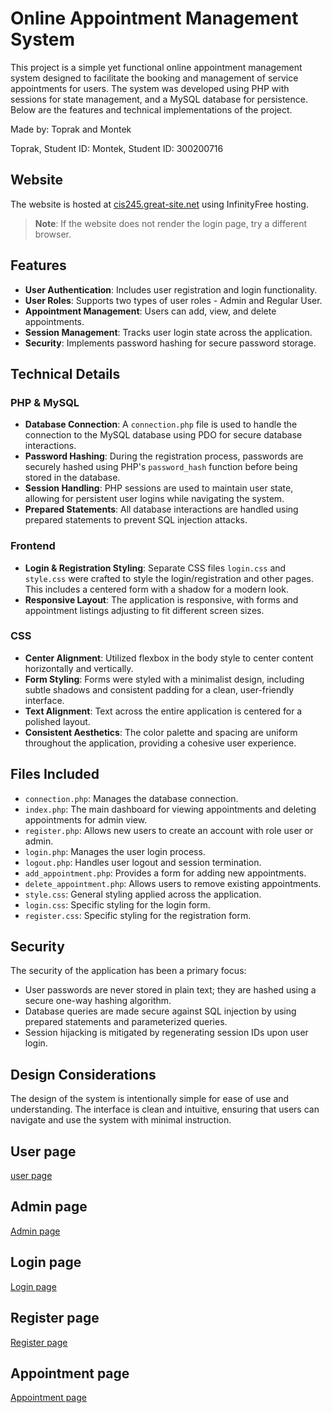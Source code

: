 # Online Appointment Management System

This project is a simple yet functional online appointment management system designed to facilitate the booking and management of service appointments for users. The system was developed using PHP with sessions for state management, and a MySQL database for persistence. Below are the features and technical implementations of the project.

Made by: Toprak and Montek

Toprak, Student ID: 
Montek, Student ID: 300200716

## Website

The website is hosted at [cis245.great-site.net](http://cis245.great-site.net/) using InfinityFree hosting.

> **Note**: If the website does not render the login page, try a different browser.


## Features

- **User Authentication**: Includes user registration and login functionality.
- **User Roles**: Supports two types of user roles - Admin and Regular User.
- **Appointment Management**: Users can add, view, and delete appointments.
- **Session Management**: Tracks user login state across the application.
- **Security**: Implements password hashing for secure password storage.

## Technical Details

### PHP & MySQL

- **Database Connection**: A `connection.php` file is used to handle the connection to the MySQL database using PDO for secure database interactions.
- **Password Hashing**: During the registration process, passwords are securely hashed using PHP's `password_hash` function before being stored in the database.
- **Session Handling**: PHP sessions are used to maintain user state, allowing for persistent user logins while navigating the system.
- **Prepared Statements**: All database interactions are handled using prepared statements to prevent SQL injection attacks.

### Frontend

- **Login & Registration Styling**: Separate CSS files `login.css` and `style.css` were crafted to style the login/registration and other pages. This includes a centered form with a shadow for a modern look.
- **Responsive Layout**: The application is responsive, with forms and appointment listings adjusting to fit different screen sizes.

### CSS

- **Center Alignment**: Utilized flexbox in the body style to center content horizontally and vertically.
- **Form Styling**: Forms were styled with a minimalist design, including subtle shadows and consistent padding for a clean, user-friendly interface.
- **Text Alignment**: Text across the entire application is centered for a polished layout.
- **Consistent Aesthetics**: The color palette and spacing are uniform throughout the application, providing a cohesive user experience.

## Files Included

- `connection.php`: Manages the database connection.
- `index.php`: The main dashboard for viewing appointments and deleting appointments for admin view.
- `register.php`: Allows new users to create an account with role user or admin.
- `login.php`: Manages the user login process.
- `logout.php`: Handles user logout and session termination.
- `add_appointment.php`: Provides a form for adding new appointments.
- `delete_appointment.php`: Allows users to remove existing appointments.
- `style.css`: General styling applied across the application.
- `login.css`: Specific styling for the login form.
- `register.css`: Specific styling for the registration form.

## Security

The security of the application has been a primary focus:

- User passwords are never stored in plain text; they are hashed using a secure one-way hashing algorithm.
- Database queries are made secure against SQL injection by using prepared statements and parameterized queries.
- Session hijacking is mitigated by regenerating session IDs upon user login.

## Design Considerations

The design of the system is intentionally simple for ease of use and understanding. The interface is clean and intuitive, ensuring that users can navigate and use the system with minimal instruction.

## User page

[user page](/images/user.png)

## Admin page

[Admin page](/images/admin_user.png)

## Login page

[Login page](/images/login.png)

## Register page

[Register page](/images/register.png)

## Appointment page

[Appointment page](/images/appointment.png)
